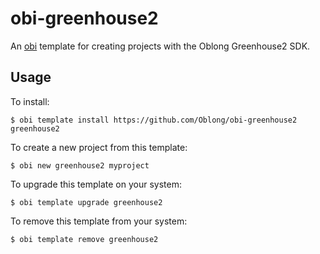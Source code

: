 # obi-greenhouse2

An [obi][] template for creating projects with the Oblong Greenhouse2 SDK.

## Usage

To install:

```
$ obi template install https://github.com/Oblong/obi-greenhouse2 greenhouse2
```

To create a new project from this template:

```
$ obi new greenhouse2 myproject
```

To upgrade this template on your system:

```
$ obi template upgrade greenhouse2
```

To remove this template from your system:

```
$ obi template remove greenhouse2
```

[obi]: <https://github.com/Oblong/obi>
